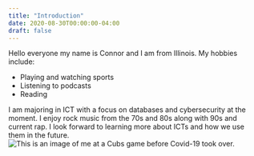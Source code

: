 ```yaml
---
title: "Introduction"
date: 2020-08-30T00:00:00-04:00
draft: false
---
```

Hello everyone my name is Connor and I am from Illinois. My hobbies include:

* Playing and watching sports
* Listening to podcasts
* Reading

I am majoring in ICT with a focus on databases and cybersecurity at the moment. I enjoy rock music from the 70s and 80s along with 90s and current rap. I look forward to learning more about ICTs and how we use them in the future.
![This is an image of me at a Cubs game before Covid-19 took over.](https://hardcore-nobel-39e20d.netlify.app//content/IMG_3194.jpeg) 
